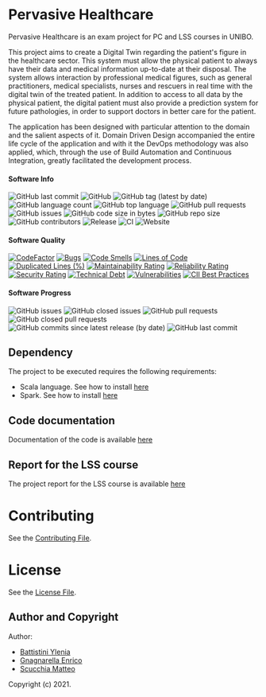 # Pervasive Healthcare
Pervasive Healthcare is an exam project for PC and LSS courses in UNIBO.

This project aims to create a Digital Twin regarding the patient's figure in the healthcare sector.
This system must allow the physical patient to always have their data and medical information up-to-date at their disposal.
The system allows interaction by professional medical figures, such as general practitioners, medical specialists,
nurses and rescuers in real time with the digital twin of the treated patient.
In addition to access to all data by the physical patient, the digital patient must also provide a prediction system for future pathologies,
in order to support doctors in better care for the patient.

The application has been designed with particular attention to the domain and the salient aspects of it. Domain Driven Design accompanied the entire life cycle of the application and with it the DevOps methodology was also applied, which, through the use of Build Automation and Continuous Integration, greatly facilitated the development process.

#### Software Info

![GitHub last commit](https://img.shields.io/github/last-commit/DT-Patient/PervasiveHealthcare)
![GitHub](https://img.shields.io/github/license/DT-Patient/PervasiveHealthcare)
![GitHub tag (latest by date)](https://img.shields.io/github/v/tag/DT-Patient/PervasiveHealthcare)
![GitHub language count](https://img.shields.io/github/languages/count/DT-Patient/PervasiveHealthcare)
![GitHub top language](https://img.shields.io/github/languages/top/DT-Patient/PervasiveHealthcare)
![GitHub pull requests](https://img.shields.io/github/issues-pr/DT-Patient/PervasiveHealthcare)
![GitHub issues](https://img.shields.io/github/issues/DT-Patient/PervasiveHealthcare)
![GitHub code size in bytes](https://img.shields.io/github/languages/code-size/DT-Patient/PervasiveHealthcare)
![GitHub repo size](https://img.shields.io/github/repo-size/DT-Patient/PervasiveHealthcare)
![GitHub contributors](https://img.shields.io/github/contributors/DT-Patient/PervasiveHealthcare)
![Release](https://img.shields.io/github/v/release/DT-Patient/PervasiveHealthcare?label=Release)
![CI](https://img.shields.io/github/workflow/status/DT-Patient/PervasiveHealthcare/CI?label=CI)
![Website](https://img.shields.io/github/workflow/status/DT-Patient/PervasiveHealthcare/Website?label=DocWebsite)


#### Software Quality

[![CodeFactor](https://www.codefactor.io/repository/github/dt-patient/pervasivehealthcare/badge)](https://www.codefactor.io/repository/github/dt-patient/pervasivehealthcare)
[![Bugs](https://sonarcloud.io/api/project_badges/measure?project=DT-Patient_PervasiveHealthcare&metric=bugs)](https://sonarcloud.io/dashboard?id=DT-Patient_PervasiveHealthcare)
[![Code Smells](https://sonarcloud.io/api/project_badges/measure?project=DT-Patient_PervasiveHealthcare&metric=code_smells)](https://sonarcloud.io/dashboard?id=DT-Patient_PervasiveHealthcare)
[![Lines of Code](https://sonarcloud.io/api/project_badges/measure?project=DT-Patient_PervasiveHealthcare&metric=ncloc)](https://sonarcloud.io/dashboard?id=DT-Patient_PervasiveHealthcare)
[![Duplicated Lines (%)](https://sonarcloud.io/api/project_badges/measure?project=DT-Patient_PervasiveHealthcare&metric=duplicated_lines_density)](https://sonarcloud.io/dashboard?id=DT-Patient_PervasiveHealthcare)
[![Maintainability Rating](https://sonarcloud.io/api/project_badges/measure?project=DT-Patient_PervasiveHealthcare&metric=sqale_rating)](https://sonarcloud.io/dashboard?id=DT-Patient_PervasiveHealthcare)
[![Reliability Rating](https://sonarcloud.io/api/project_badges/measure?project=DT-Patient_PervasiveHealthcare&metric=reliability_rating)](https://sonarcloud.io/dashboard?id=DT-Patient_PervasiveHealthcare)
[![Security Rating](https://sonarcloud.io/api/project_badges/measure?project=DT-Patient_PervasiveHealthcare&metric=security_rating)](https://sonarcloud.io/dashboard?id=DT-Patient_PervasiveHealthcare)
[![Technical Debt](https://sonarcloud.io/api/project_badges/measure?project=DT-Patient_PervasiveHealthcare&metric=sqale_index)](https://sonarcloud.io/dashboard?id=DT-Patient_PervasiveHealthcare)
[![Vulnerabilities](https://sonarcloud.io/api/project_badges/measure?project=DT-Patient_PervasiveHealthcare&metric=vulnerabilities)](https://sonarcloud.io/dashboard?id=DT-Patient_PervasiveHealthcare)
[![CII Best Practices](https://bestpractices.coreinfrastructure.org/projects/4877/badge)](https://bestpractices.coreinfrastructure.org/projects/4877)

#### Software Progress
![GitHub issues](https://img.shields.io/github/issues/DT-Patient/PervasiveHealthcare)
![GitHub closed issues](https://img.shields.io/github/issues-closed/DT-Patient/PervasiveHealthcare)
![GitHub pull requests](https://img.shields.io/github/issues-pr/DT-Patient/PervasiveHealthcare)
![GitHub closed pull requests](https://img.shields.io/github/issues-pr-closed/DT-Patient/PervasiveHealthcare)
![GitHub commits since latest release (by date)](https://img.shields.io/github/commits-since/DT-Patient/PervasiveHealthcare/latest/develop)
![GitHub last commit](https://img.shields.io/github/last-commit/DT-Patient/PervasiveHealthcare/develop)



## Dependency
The project to be executed requires the following requirements:
- Scala language. See how to install [here](https://www.scala-lang.org/)
- Spark. See how to install [here](https://spark.apache.org/docs/latest/)

## Code documentation
Documentation of the code is available [here](https://dt-patient.github.io/PervasiveHealthcare/)

## Report for the LSS course
The project report for the LSS course is available [here](https://dt-patient.github.io/PervasiveHealthcare/)


# Contributing
See the [Contributing File](./CONTRIBUTING.md).

# License
See the [License File](./LICENSE).

## Author and Copyright
Author:
- [Battistini Ylenia](https://github.com/yleniaBattistini)
- [Gnagnarella Enrico](https://github.com/enrignagna)
- [Scucchia Matteo](https://github.com/scumatteo)

Copyright (c) 2021.
